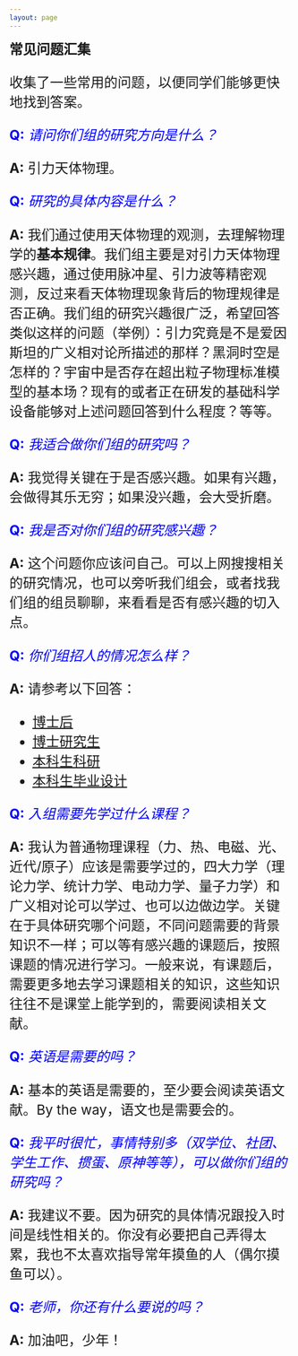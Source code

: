 ```yaml
---
layout: page
---
```


<big><big><big> **常见问题汇集**

收集了一些常用的问题，以便同学们能够更快地找到答案。

<font color="blue">**Q:** *请问你们组的研究方向是什么？*</font>

**A:** 引力天体物理。

<font color="blue">**Q:** *研究的具体内容是什么？*</font>

**A:** 我们通过使用天体物理的观测，去理解物理学的**基本规律**。我们组主要是对引力天体物理感兴趣，通过使用脉冲星、引力波等精密观测，反过来看天体物理现象背后的物理规律是否正确。我们组的研究兴趣很广泛，希望回答类似这样的问题（举例）：引力究竟是不是爱因斯坦的广义相对论所描述的那样？黑洞时空是怎样的？宇宙中是否存在超出粒子物理标准模型的基本场？现有的或者正在研发的基础科学设备能够对上述问题回答到什么程度？等等。

<font color="blue">**Q:** *我适合做你们组的研究吗？*</font>

**A:** 我觉得关键在于是否感兴趣。如果有兴趣，会做得其乐无穷；如果没兴趣，会大受折磨。

<font color="blue">**Q:** *我是否对你们组的研究感兴趣？*</font>

**A:** 这个问题你应该问自己。可以上网搜搜相关的研究情况，也可以旁听我们组会，或者找我们组的组员聊聊，来看看是否有感兴趣的切入点。

<font color="blue">**Q:** *你们组招人的情况怎么样？*</font>

**A:** 请参考以下回答：

- [博士后](/assets/postdoc)
- [博士研究生](/assets/phd)
- [本科生科研](/assets/undergraduate)
- [本科生毕业设计](/assets/bachelor)

<font color="blue">**Q:** *入组需要先学过什么课程？*</font>

**A:** 我认为普通物理课程（力、热、电磁、光、近代/原子）应该是需要学过的，四大力学（理论力学、统计力学、电动力学、量子力学）和广义相对论可以学过、也可以边做边学。关键在于具体研究哪个问题，不同问题需要的背景知识不一样；可以等有感兴趣的课题后，按照课题的情况进行学习。一般来说，有课题后，需要更多地去学习课题相关的知识，这些知识往往不是课堂上能学到的，需要阅读相关文献。

<font color="blue">**Q:** *英语是需要的吗？*</font>

**A:** 基本的英语是需要的，至少要会阅读英语文献。By the way，语文也是需要会的。

<font color="blue">**Q:** *我平时很忙，事情特别多（双学位、社团、学生工作、掼蛋、原神等等），可以做你们组的研究吗？*</font>

**A:** 我建议不要。因为研究的具体情况跟投入时间是线性相关的。你没有必要把自己弄得太累，我也不太喜欢指导常年摸鱼的人（偶尔摸鱼可以）。

<font color="blue">**Q:** *老师，你还有什么要说的吗？*</font>

**A:** 加油吧，少年！

<!---------------------------------------------------------------->

<script type="text/x-mathjax-config">

  MathJax.Hub.Config({
    tex2jax: {
      inlineMath: [ ['$','$'] ],
      processEscapes: true
    }
  });
</script>

<!---------------------------------------------------------------->

<script type="text/javascript"
  src="https://cdn.mathjax.org/mathjax/latest/MathJax.js?config=TeX-AMS-MML_HTMLorMML">
</script>